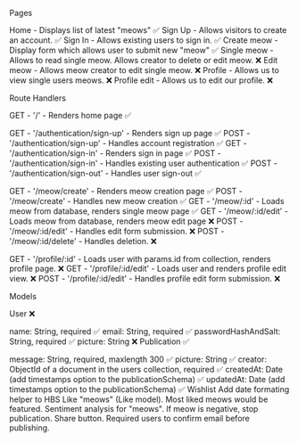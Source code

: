 Pages

Home - Displays list of latest "meows" ✅ Sign Up - Allows visitors to create an account. ✅ Sign In - Allows existing users to sign in. ✅ Create meow - Display form which allows user to submit new "meow" ✅ Single meow - Allows to read single meow. Allows creator to delete or edit meow. ❌ Edit meow - Allows meow creator to edit single meow. ❌ Profile - Allows us to view single users meows. ❌ Profile edit - Allows us to edit our profile. ❌

Route Handlers

GET - '/' - Renders home page ✅

GET - '/authentication/sign-up' - Renders sign up page ✅ POST - '/authentication/sign-up' - Handles account registration ✅ GET - '/authentication/sign-in' - Renders sign in page ✅ POST - '/authentication/sign-in' - Handles existing user authentication ✅ POST - '/authentication/sign-out' - Handles user sign-out ✅

GET - '/meow/create' - Renders meow creation page ✅ POST - '/meow/create' - Handles new meow creation ✅ GET - '/meow/:id' - Loads meow from database, renders single meow page ✅ GET - '/meow/:id/edit' - Loads meow from database, renders meow edit page ❌ POST - '/meow/:id/edit' - Handles edit form submission. ❌ POST - '/meow/:id/delete' - Handles deletion. ❌

GET - '/profile/:id' - Loads user with params.id from collection, renders profile page. ❌ GET - '/profile/:id/edit' - Loads user and renders profile edit view. ❌ POST - '/profile/:id/edit' - Handles profile edit form submission. ❌

Models

User ❌

name: String, required ✅
email: String, required ✅
passwordHashAndSalt: String, required ✅
picture: String ❌
Publication ✅

message: String, required, maxlength 300 ✅
picture: String ✅
creator: ObjectId of a document in the users collection, required ✅
createdAt: Date (add timestamps option to the publicationSchema) ✅
updatedAt: Date (add timestamps option to the publicationSchema) ✅
Wishlist
Add date formating helper to HBS
Like "meows" (Like model). Most liked meows would be featured.
Sentiment analysis for "meows". If meow is negative, stop publication.
Share button.
Required users to confirm email before publishing.
